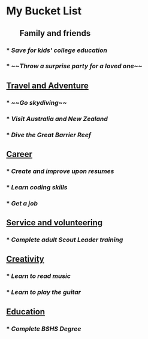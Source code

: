<h1> My Bucket List

<h2> <ul>Family and friends</ul>
<h3>  * <i>Save for kids' college education</i>
<h3>  * ~~<i>Throw a surprise party for a loved one</i>~~

<h2> <u>Travel and Adventure</u>
<h3>  * ~~<i>Go skydiving</i>~~
<h3>  * <i>Visit Australia and New Zealand</i>
<h3>  * <i>Dive the Great Barrier Reef</i>
 
<h2> <u>Career</u>
<h3>  * <i>Create and improve upon resumes</i>
<h3>  * <i>Learn coding skills</i>
<h3>  * <i>Get a job</i>

<h2> <u>Service and volunteering</u>
<h3>  * <i>Complete adult Scout Leader training</i>
 
<h2> <u>Creativity</u>
<h3>  * <i>Learn to read music</i>
<h3>  * <i>Learn to play the guitar</i>

<h2> <u>Education</u>
<h3>  * <i>Complete BSHS Degree</i>
